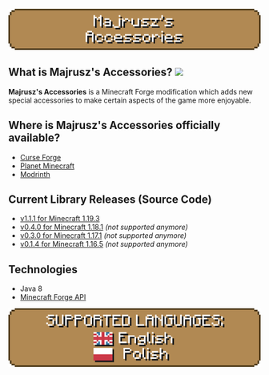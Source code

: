 ![Mod logo](https://github.com/Majrusz/MinecraftCommon/blob/main/Accessories/logo.png?raw=true)

## What is Majrusz's Accessories? [![](http://cf.way2muchnoise.eu/full_majruszs-accessories_downloads.svg)](https://www.curseforge.com/minecraft/mc-mods/majruszs-accessories)
**Majrusz's Accessories** is a Minecraft Forge modification which adds new special accessories to make certain aspects of the game more enjoyable.

## Where is Majrusz's Accessories officially available?
- [Curse Forge](https://www.curseforge.com/minecraft/mc-mods/majruszs-accessories)
- [Planet Minecraft](https://www.planetminecraft.com/mod/majrusz-s-accessories-1-19-2/)
- [Modrinth](https://modrinth.com/mod/majruszs-accessories)

## Current Library Releases (Source Code)
- [v1.1.1 for Minecraft 1.19.3](https://github.com/Majrusz/MajruszAccessories/tree/1.19.X)
- [v0.4.0 for Minecraft 1.18.1](https://github.com/Majrusz/MajruszAccessories/tree/1.18.1) *(not supported anymore)*
- [v0.3.0 for Minecraft 1.17.1](https://github.com/Majrusz/MajruszAccessories/tree/1.17.1) *(not supported anymore)*
- [v0.1.4 for Minecraft 1.16.5](https://github.com/Majrusz/MajruszAccessories/tree/1.16.5) *(not supported anymore)*

## Technologies
- Java 8
- [Minecraft Forge API](https://github.com/MinecraftForge/MinecraftForge)

![Mod logo](https://github.com/Majrusz/MinecraftCommon/blob/main/Accessories/languages.png?raw=true)